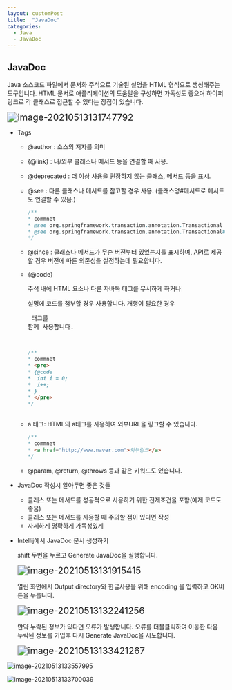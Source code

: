 ```yaml
---
layout: customPost
title:  "JavaDoc"
categories: 
  - Java
  - JavaDoc
---
```

## JavaDoc

Java 소스코드 파일에서 문서화 주석으로 기술된 설명을 HTML 형식으로 생성해주는 도구입니다. HTML 문서로 애플리케이션의 도움말을 구성하면 가독성도 좋으며 하이퍼링크로 각 클래스로 접근할 수 있다는 장점이 있습니다.

<img src="https://cdn.jsdelivr.net/gh/donghyeok-dev/donghyeok-dev.github.io@master/assets/images/posts/image-20210513131747792.png" alt="image-20210513131747792" style="zoom:150%;" />

- Tags

  - @author : 소스의 저자를 의미

  - {@link} : 내/외부 클래스나 메서드 등을 연결할 때 사용.

  - @deprecated :   더 이상 사용을 권장하지 않는 클래스, 메서드 등을 표시.

  - @see : 다른 클래스나 메서드를 참고할 경우 사용. (클래스명#메서드로 메서드도 연결할 수 있음.)

    ```java
    /**
    * commnet
    * @see org.springframework.transaction.annotation.Transactional
    * @see org.springframework.transaction.annotation.Transactional#isolation
    */
    ```

  - @since : 클래스나 메서드가 무슨 버전부터 있었는지를 표시하며, API로 제공할 경우 버전에 따른 의존성을 설정하는데 필요합니다.

  - {@code}

    주석 내에 HTML 요소나 다른 자바독 태그를 무시하게 하거나 

    설명에 코드를 첨부할 경우 사용합니다. 개행이 필요한 경우 <pre> 태그를 함께 사용합니다.

    ```java
    /**
    * commnet
    * <pre>
    * {@code
    *  int i = 0;
    *  i++;
    * }
    * </pre>
    */
    ```

  - a 태크: HTML의 a태크를 사용하여 외부URL을 링크할 수 있습니다.

    ```java
    /**
    * commnet
    * <a href="http://www.naver.com">외부링크</a>
    */
    ```

  - @param, @return, @throws 등과 같은 키워드도 있습니다.

- JavaDoc 작성시 알아두면 좋은 것들
  - 클래스 또는 메서드를 성공적으로 사용하기 위한 전제조건을 포함(예제 코드도 좋음)
  - 클래스 또는 메서드를 사용할 때 주의할 점이 있다면 작성
  - 자세하게 명확하게 가독성있게

- Intellij에서 JavaDoc 문서 생성하기

  shift 두번을 누르고 Generate JavaDoc을 실행합니다.

  <img src="https://cdn.jsdelivr.net/gh/donghyeok-dev/donghyeok-dev.github.io@master/assets/images/posts/image-20210513131915415.png" alt="image-20210513131915415" style="zoom:150%;" />

  

  열린 화면에서 Output directory와 한글사용을 위해 encoding 을 입력하고 OK버튼을 누릅니다.

  <img src="https://cdn.jsdelivr.net/gh/donghyeok-dev/donghyeok-dev.github.io@master/assets/images/posts/image-20210513132241256.png" alt="image-20210513132241256" style="zoom:150%;" />

  만약 누락된 정보가 있다면 오류가 발생합니다. 오류를 더블클릭하여 이동한 다음 누락된 정보를 기입후 다시 Generate JavaDoc을 시도합니다.

  <img src="https://cdn.jsdelivr.net/gh/donghyeok-dev/donghyeok-dev.github.io@master/assets/images/posts/image-20210513133421267.png" alt="image-20210513133421267" style="zoom:150%;" />

![image-20210513133557995](https://cdn.jsdelivr.net/gh/donghyeok-dev/donghyeok-dev.github.io@master/assets/images/posts/image-20210513133557995.png)

![image-20210513133700039](https://cdn.jsdelivr.net/gh/donghyeok-dev/donghyeok-dev.github.io@master/assets/images/posts/image-20210513133700039.png)